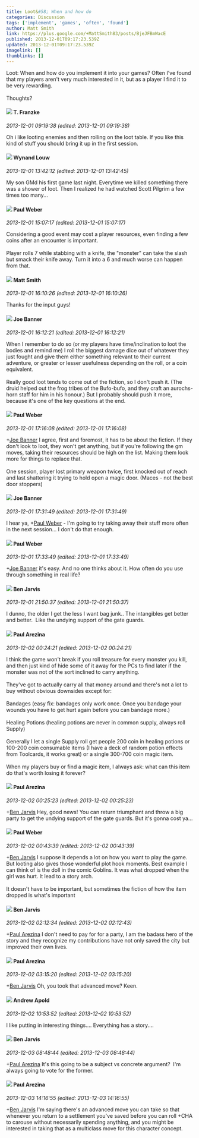 ```yaml
---
title: Loot&#58; When and how do
categories: Discussion
tags: ['implement', 'games', 'often', 'found']
author: Matt Smith
link: https://plus.google.com/+MattSmith83/posts/BjeJFBmWacE
published: 2013-12-01T09:17:23.539Z
updated: 2013-12-01T09:17:23.539Z
imagelink: []
thumblinks: []
---
```


Loot: When and how do you implement it into your games? Often I&#39;ve found that my players aren&#39;t very much interested in it, but as a player I find it to be very rewarding. <br /><br />Thoughts?
<div id='comment z12nsdtbdoaku35u023wvpqibrubtlunq'>
  <h4><img src='{{site.baseurl}}//images/avatars/110330901807759406775_photo.jpg'> T. Franzke</h4>
      <p><cite>2013-12-01 09:19:38 (edited: 2013-12-01 09:19:38)</cite></p>
        <p>Oh i like looting enemies and then rolling on the loot table. If you like this kind of stuff you should bring it up in the first session. </p>
</div>
        

<div id='comment z12nsdtbdoaku35u023wvpqibrubtlunq'>
  <h4><img src='{{site.baseurl}}//images/avatars/111256963556395023796_photo.jpg'> Wynand Louw</h4>
      <p><cite>2013-12-01 13:42:12 (edited: 2013-12-01 13:42:45)</cite></p>
        <p>My son GMd his first game last night. Everytime we killed something there was a shower of loot. Then I realized he had watched Scott Pilgrim a few times too many...</p>
</div>
        

<div id='comment z12nsdtbdoaku35u023wvpqibrubtlunq'>
  <h4><img src='{{site.baseurl}}//images/avatars/102842901273986999928_photo.jpg'> Paul Weber</h4>
      <p><cite>2013-12-01 15:07:17 (edited: 2013-12-01 15:07:17)</cite></p>
        <p>Considering a good event may cost a player resources, even finding a few coins after an encounter is important.<br /><br />Player rolls 7 while stabbing with a knife, the &quot;monster&quot; can take the slash but smack their knife away. Turn it into a 6 and much worse can happen from that.</p>
</div>
        

<div id='comment z12nsdtbdoaku35u023wvpqibrubtlunq'>
  <h4><img src='{{site.baseurl}}//images/avatars/114058978089705547111_photo.jpg'> Matt Smith</h4>
      <p><cite>2013-12-01 16:10:26 (edited: 2013-12-01 16:10:26)</cite></p>
        <p>Thanks for the input guys!</p>
</div>
        

<div id='comment z12nsdtbdoaku35u023wvpqibrubtlunq'>
  <h4><img src='{{site.baseurl}}//images/avatars/103619294696451727396_photo.jpg'> Joe Banner</h4>
      <p><cite>2013-12-01 16:12:21 (edited: 2013-12-01 16:12:21)</cite></p>
        <p>When I remember to do so (or my players have time/inclination to loot the bodies and remind me) I roll the biggest damage dice out of whatever they just fought and give them either something relevant to their current adventure, or greater or lesser usefulness depending on the roll, or a coin equivalent.<br /><br />Really good loot tends to come out of the fiction, so I don&#39;t push it. (The druid helped out the frog tribes of the Bufo-bufo, and they craft an aurochs-horn staff for him in his honour.) But I probably should push it more, because it&#39;s one of the key questions at the end.</p>
</div>
        

<div id='comment z12nsdtbdoaku35u023wvpqibrubtlunq'>
  <h4><img src='{{site.baseurl}}//images/avatars/102842901273986999928_photo.jpg'> Paul Weber</h4>
      <p><cite>2013-12-01 17:16:08 (edited: 2013-12-01 17:16:08)</cite></p>
        <p><span class="proflinkWrapper"><span class="proflinkPrefix">+</span><a class="proflink" href="https://plus.google.com/103619294696451727396" oid="103619294696451727396">Joe Banner</a></span> I agree, first and foremost, it has to be about the fiction. If they don&#39;t look to loot, they won&#39;t get anything, but if you&#39;re following the gm moves, taking their resources should be high on the list. Making them look more for things to replace that.<br /><br />One session, player lost primary weapon twice, first knocked out of reach and last shattering it trying to hold open a magic door. (Maces - not the best door stoppers)</p>
</div>
        

<div id='comment z12nsdtbdoaku35u023wvpqibrubtlunq'>
  <h4><img src='{{site.baseurl}}//images/avatars/103619294696451727396_photo.jpg'> Joe Banner</h4>
      <p><cite>2013-12-01 17:31:49 (edited: 2013-12-01 17:31:49)</cite></p>
        <p>I hear ya, <span class="proflinkWrapper"><span class="proflinkPrefix">+</span><a class="proflink" href="https://plus.google.com/102842901273986999928" oid="102842901273986999928">Paul Weber</a></span> - I&#39;m going to try taking away their stuff more often in the next session... I don&#39;t do that enough.</p>
</div>
        

<div id='comment z12nsdtbdoaku35u023wvpqibrubtlunq'>
  <h4><img src='{{site.baseurl}}//images/avatars/102842901273986999928_photo.jpg'> Paul Weber</h4>
      <p><cite>2013-12-01 17:33:49 (edited: 2013-12-01 17:33:49)</cite></p>
        <p><span class="proflinkWrapper"><span class="proflinkPrefix">+</span><a class="proflink" href="https://plus.google.com/103619294696451727396" oid="103619294696451727396">Joe Banner</a></span> it&#39;s easy. And no one thinks about it. How often do you use through something in real life?</p>
</div>
        

<div id='comment z12nsdtbdoaku35u023wvpqibrubtlunq'>
  <h4><img src='{{site.baseurl}}//images/avatars/105095951838305103055_photo.jpg'> Ben Jarvis</h4>
      <p><cite>2013-12-01 21:50:37 (edited: 2013-12-01 21:50:37)</cite></p>
        <p>I dunno, the older I get the less I want bag junk.. The intangibles get better and better.  Like the undying support of the gate guards.</p>
</div>
        

<div id='comment z12nsdtbdoaku35u023wvpqibrubtlunq'>
  <h4><img src='{{site.baseurl}}//images/avatars/111586412879869935960_photo.jpg'> Paul Arezina</h4>
      <p><cite>2013-12-02 00:24:21 (edited: 2013-12-02 00:24:21)</cite></p>
        <p>I think the game won&#39;t break if you roll treasure for every monster you kill, and then just kind of hide some of it away for the PCs to find later if the monster was not of the sort inclined to carry anything. <br /><br />They&#39;ve got to actually carry all that money around and there&#39;s not a lot to buy without obvious downsides except for:<br /><br />Bandages (easy fix: bandages only work once. Once you bandage your wounds you have to get hurt again before you can bandage more.)<br /><br />Healing Potions (healing potions are never in common supply, always roll Supply)<br /><br />Generally I let a single Supply roll get people 200 coin in healing potions or 100-200 coin consumable items (I have a deck of random potion effects from Toolcards, it works great) or a single 300-700 coin magic item.<br /><br />When my players buy or find a magic item, I always ask: what can this item do that&#39;s worth losing it forever?</p>
</div>
        

<div id='comment z12nsdtbdoaku35u023wvpqibrubtlunq'>
  <h4><img src='{{site.baseurl}}//images/avatars/111586412879869935960_photo.jpg'> Paul Arezina</h4>
      <p><cite>2013-12-02 00:25:23 (edited: 2013-12-02 00:25:23)</cite></p>
        <p><span class="proflinkWrapper"><span class="proflinkPrefix">+</span><a class="proflink" href="https://plus.google.com/105095951838305103055" oid="105095951838305103055">Ben Jarvis</a></span> Hey, good news! You can return triumphant and throw a big party to get the undying support of the gate guards. But it&#39;s gonna cost ya...</p>
</div>
        

<div id='comment z12nsdtbdoaku35u023wvpqibrubtlunq'>
  <h4><img src='{{site.baseurl}}//images/avatars/102842901273986999928_photo.jpg'> Paul Weber</h4>
      <p><cite>2013-12-02 00:43:39 (edited: 2013-12-02 00:43:39)</cite></p>
        <p><span class="proflinkWrapper"><span class="proflinkPrefix">+</span><a class="proflink" href="https://plus.google.com/105095951838305103055" oid="105095951838305103055">Ben Jarvis</a></span> I suppose it depends a lot on how you want to play the game. But looting also gives those wonderful plot hook moments. Best example I can think of is the doll in the comic Goblins. It was what dropped when the girl was hurt. It lead to a story arch.<br /><br />It doesn&#39;t have to be important, but sometimes the fiction of how the item dropped is what&#39;s important</p>
</div>
        

<div id='comment z12nsdtbdoaku35u023wvpqibrubtlunq'>
  <h4><img src='{{site.baseurl}}//images/avatars/105095951838305103055_photo.jpg'> Ben Jarvis</h4>
      <p><cite>2013-12-02 02:12:34 (edited: 2013-12-02 02:12:43)</cite></p>
        <p><span class="proflinkWrapper"><span class="proflinkPrefix">+</span><a class="proflink" href="https://plus.google.com/111586412879869935960" oid="111586412879869935960">Paul Arezina</a></span> I don&#39;t need to pay for for a party, I am the badass hero of the story and they recognize my contributions have not only saved the city but improved their own lives.</p>
</div>
        

<div id='comment z12nsdtbdoaku35u023wvpqibrubtlunq'>
  <h4><img src='{{site.baseurl}}//images/avatars/111586412879869935960_photo.jpg'> Paul Arezina</h4>
      <p><cite>2013-12-02 03:15:20 (edited: 2013-12-02 03:15:20)</cite></p>
        <p><span class="proflinkWrapper"><span class="proflinkPrefix">+</span><a class="proflink" href="https://plus.google.com/105095951838305103055" oid="105095951838305103055">Ben Jarvis</a></span> Oh, you took that advanced move? Keen.</p>
</div>
        

<div id='comment z12nsdtbdoaku35u023wvpqibrubtlunq'>
  <h4><img src='{{site.baseurl}}//images/avatars/114352596351346913794_photo.jpg'> Andrew Apold</h4>
      <p><cite>2013-12-02 10:53:52 (edited: 2013-12-02 10:53:52)</cite></p>
        <p>I like putting in interesting things.... Everything has a story....</p>
</div>
        

<div id='comment z12nsdtbdoaku35u023wvpqibrubtlunq'>
  <h4><img src='{{site.baseurl}}//images/avatars/105095951838305103055_photo.jpg'> Ben Jarvis</h4>
      <p><cite>2013-12-03 08:48:44 (edited: 2013-12-03 08:48:44)</cite></p>
        <p><span class="proflinkWrapper"><span class="proflinkPrefix">+</span><a class="proflink" href="https://plus.google.com/111586412879869935960" oid="111586412879869935960">Paul Arezina</a></span> It&#39;s this going to be a subject vs concrete argument?  I&#39;m always going to vote for the former. </p>
</div>
        

<div id='comment z12nsdtbdoaku35u023wvpqibrubtlunq'>
  <h4><img src='{{site.baseurl}}//images/avatars/111586412879869935960_photo.jpg'> Paul Arezina</h4>
      <p><cite>2013-12-03 14:16:55 (edited: 2013-12-03 14:16:55)</cite></p>
        <p><span class="proflinkWrapper"><span class="proflinkPrefix">+</span><a class="proflink" href="https://plus.google.com/105095951838305103055" oid="105095951838305103055">Ben Jarvis</a></span> I&#39;m saying there&#39;s an advanced move you can take so that whenever you return to a settlement you&#39;ve saved before you can roll +CHA to carouse without necessarily spending anything, and you might be interested in taking that as a multiclass move for this character concept.</p>
</div>
        